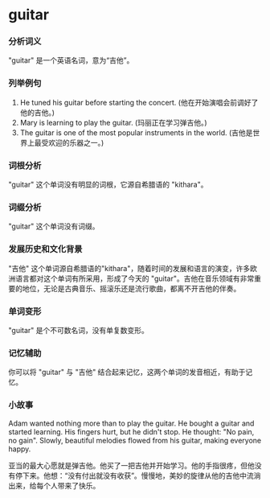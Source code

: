 # guitar

### 分析词义

  

"guitar" 是一个英语名词，意为“吉他”。

  

### 列举例句

  

1.  He tuned his guitar before starting the concert. (他在开始演唱会前调好了他的吉他。)
2.  Mary is learning to play the guitar. (玛丽正在学习弹吉他。)
3.  The guitar is one of the most popular instruments in the world. (吉他是世界上最受欢迎的乐器之一。)

  

### 词根分析

  

"guitar" 这个单词没有明显的词根，它源自希腊语的 "kithara"。

  

### 词缀分析

  

"guitar" 这个单词没有词缀。

  

### 发展历史和文化背景

  

"吉他" 这个单词源自希腊语的"kithara"，随着时间的发展和语言的演变，许多欧洲语言都对这个单词有所采用，形成了今天的 "guitar"。吉他在音乐领域有非常重要的地位，无论是古典音乐、摇滚乐还是流行歌曲，都离不开吉他的伴奏。

  

### 单词变形

  

"guitar" 是个不可数名词，没有单复数变形。

  

### 记忆辅助

  

你可以将 "guitar" 与 "吉他" 结合起来记忆，这两个单词的发音相近，有助于记忆。

  

### 小故事

  

Adam wanted nothing more than to play the guitar. He bought a guitar and started learning. His fingers hurt, but he didn't stop. He thought: "No pain, no gain". Slowly, beautiful melodies flowed from his guitar, making everyone happy.

  

亚当的最大心愿就是弹吉他。他买了一把吉他并开始学习。他的手指很疼，但他没有停下来。他想：“没有付出就没有收获”。慢慢地，美妙的旋律从他的吉他中流淌出来，给每个人带来了快乐。
